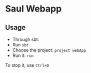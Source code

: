 # Saul Webapp 

## Usage 
- Through sbt: 
- Run `sbt`
- Choose the project: `project webApp`
- Run it: `run`

To stop it, use `Ctrl+D`


